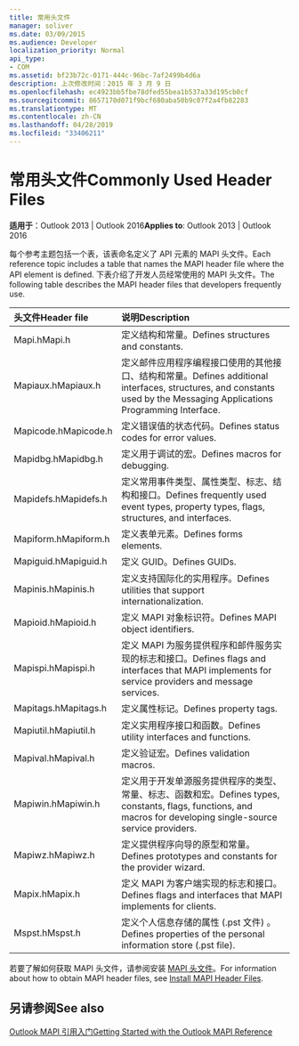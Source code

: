 ```yaml
---
title: 常用头文件
manager: soliver
ms.date: 03/09/2015
ms.audience: Developer
localization_priority: Normal
api_type:
- COM
ms.assetid: bf23b72c-0171-444c-96bc-7af2499b4d6a
description: 上次修改时间：2015 年 3 月 9 日
ms.openlocfilehash: ec4923bb5fbe78dfed55bea1b537a33d195cb0cf
ms.sourcegitcommit: 8657170d071f9bcf680aba50b9c07f2a4fb82283
ms.translationtype: MT
ms.contentlocale: zh-CN
ms.lasthandoff: 04/28/2019
ms.locfileid: "33406211"
---
```

# <a name="commonly-used-header-files"></a><span data-ttu-id="438be-103">常用头文件</span><span class="sxs-lookup"><span data-stu-id="438be-103">Commonly Used Header Files</span></span>

  
  
<span data-ttu-id="438be-104">**适用于**：Outlook 2013 | Outlook 2016</span><span class="sxs-lookup"><span data-stu-id="438be-104">**Applies to**: Outlook 2013 | Outlook 2016</span></span> 
  
<span data-ttu-id="438be-105">每个参考主题包括一个表，该表命名定义了 API 元素的 MAPI 头文件。</span><span class="sxs-lookup"><span data-stu-id="438be-105">Each reference topic includes a table that names the MAPI header file where the API element is defined.</span></span> <span data-ttu-id="438be-106">下表介绍了开发人员经常使用的 MAPI 头文件。</span><span class="sxs-lookup"><span data-stu-id="438be-106">The following table describes the MAPI header files that developers frequently use.</span></span>
  
|<span data-ttu-id="438be-107">**头文件**</span><span class="sxs-lookup"><span data-stu-id="438be-107">**Header file**</span></span>|<span data-ttu-id="438be-108">**说明**</span><span class="sxs-lookup"><span data-stu-id="438be-108">**Description**</span></span>|
|:-----|:-----|
|<span data-ttu-id="438be-109">Mapi.h</span><span class="sxs-lookup"><span data-stu-id="438be-109">Mapi.h</span></span>  <br/> |<span data-ttu-id="438be-110">定义结构和常量。</span><span class="sxs-lookup"><span data-stu-id="438be-110">Defines structures and constants.</span></span>  <br/> |
|<span data-ttu-id="438be-111">Mapiaux.h</span><span class="sxs-lookup"><span data-stu-id="438be-111">Mapiaux.h</span></span>  <br/> |<span data-ttu-id="438be-112">定义邮件应用程序编程接口使用的其他接口、结构和常量。</span><span class="sxs-lookup"><span data-stu-id="438be-112">Defines additional interfaces, structures, and constants used by the Messaging Applications Programming Interface.</span></span>  <br/> |
|<span data-ttu-id="438be-113">Mapicode.h</span><span class="sxs-lookup"><span data-stu-id="438be-113">Mapicode.h</span></span>  <br/> |<span data-ttu-id="438be-114">定义错误值的状态代码。</span><span class="sxs-lookup"><span data-stu-id="438be-114">Defines status codes for error values.</span></span>  <br/> |
|<span data-ttu-id="438be-115">Mapidbg.h</span><span class="sxs-lookup"><span data-stu-id="438be-115">Mapidbg.h</span></span>  <br/> |<span data-ttu-id="438be-116">定义用于调试的宏。</span><span class="sxs-lookup"><span data-stu-id="438be-116">Defines macros for debugging.</span></span>  <br/> |
|<span data-ttu-id="438be-117">Mapidefs.h</span><span class="sxs-lookup"><span data-stu-id="438be-117">Mapidefs.h</span></span>  <br/> |<span data-ttu-id="438be-118">定义常用事件类型、属性类型、标志、结构和接口。</span><span class="sxs-lookup"><span data-stu-id="438be-118">Defines frequently used event types, property types, flags, structures, and interfaces.</span></span>  <br/> |
|<span data-ttu-id="438be-119">Mapiform.h</span><span class="sxs-lookup"><span data-stu-id="438be-119">Mapiform.h</span></span>  <br/> |<span data-ttu-id="438be-120">定义表单元素。</span><span class="sxs-lookup"><span data-stu-id="438be-120">Defines forms elements.</span></span>  <br/> |
|<span data-ttu-id="438be-121">Mapiguid.h</span><span class="sxs-lookup"><span data-stu-id="438be-121">Mapiguid.h</span></span>  <br/> |<span data-ttu-id="438be-122">定义 GUID。</span><span class="sxs-lookup"><span data-stu-id="438be-122">Defines GUIDs.</span></span>  <br/> |
|<span data-ttu-id="438be-123">Mapinis.h</span><span class="sxs-lookup"><span data-stu-id="438be-123">Mapinis.h</span></span>  <br/> |<span data-ttu-id="438be-124">定义支持国际化的实用程序。</span><span class="sxs-lookup"><span data-stu-id="438be-124">Defines utilities that support internationalization.</span></span>  <br/> |
|<span data-ttu-id="438be-125">Mapioid.h</span><span class="sxs-lookup"><span data-stu-id="438be-125">Mapioid.h</span></span>  <br/> |<span data-ttu-id="438be-126">定义 MAPI 对象标识符。</span><span class="sxs-lookup"><span data-stu-id="438be-126">Defines MAPI object identifiers.</span></span>  <br/> |
|<span data-ttu-id="438be-127">Mapispi.h</span><span class="sxs-lookup"><span data-stu-id="438be-127">Mapispi.h</span></span>  <br/> |<span data-ttu-id="438be-128">定义 MAPI 为服务提供程序和邮件服务实现的标志和接口。</span><span class="sxs-lookup"><span data-stu-id="438be-128">Defines flags and interfaces that MAPI implements for service providers and message services.</span></span>  <br/> |
|<span data-ttu-id="438be-129">Mapitags.h</span><span class="sxs-lookup"><span data-stu-id="438be-129">Mapitags.h</span></span>  <br/> |<span data-ttu-id="438be-130">定义属性标记。</span><span class="sxs-lookup"><span data-stu-id="438be-130">Defines property tags.</span></span>  <br/> |
|<span data-ttu-id="438be-131">Mapiutil.h</span><span class="sxs-lookup"><span data-stu-id="438be-131">Mapiutil.h</span></span>  <br/> |<span data-ttu-id="438be-132">定义实用程序接口和函数。</span><span class="sxs-lookup"><span data-stu-id="438be-132">Defines utility interfaces and functions.</span></span>  <br/> |
|<span data-ttu-id="438be-133">Mapival.h</span><span class="sxs-lookup"><span data-stu-id="438be-133">Mapival.h</span></span>  <br/> |<span data-ttu-id="438be-134">定义验证宏。</span><span class="sxs-lookup"><span data-stu-id="438be-134">Defines validation macros.</span></span>  <br/> |
|<span data-ttu-id="438be-135">Mapiwin.h</span><span class="sxs-lookup"><span data-stu-id="438be-135">Mapiwin.h</span></span>  <br/> |<span data-ttu-id="438be-136">定义用于开发单源服务提供程序的类型、常量、标志、函数和宏。</span><span class="sxs-lookup"><span data-stu-id="438be-136">Defines types, constants, flags, functions, and macros for developing single-source service providers.</span></span>  <br/> |
|<span data-ttu-id="438be-137">Mapiwz.h</span><span class="sxs-lookup"><span data-stu-id="438be-137">Mapiwz.h</span></span>  <br/> |<span data-ttu-id="438be-138">定义提供程序向导的原型和常量。</span><span class="sxs-lookup"><span data-stu-id="438be-138">Defines prototypes and constants for the provider wizard.</span></span>  <br/> |
|<span data-ttu-id="438be-139">Mapix.h</span><span class="sxs-lookup"><span data-stu-id="438be-139">Mapix.h</span></span>  <br/> |<span data-ttu-id="438be-140">定义 MAPI 为客户端实现的标志和接口。</span><span class="sxs-lookup"><span data-stu-id="438be-140">Defines flags and interfaces that MAPI implements for clients.</span></span>  <br/> |
|<span data-ttu-id="438be-141">Mspst.h</span><span class="sxs-lookup"><span data-stu-id="438be-141">Mspst.h</span></span>  <br/> |<span data-ttu-id="438be-142">定义个人信息存储的属性 (.pst 文件) 。</span><span class="sxs-lookup"><span data-stu-id="438be-142">Defines properties of the personal information store (.pst file).</span></span>  <br/> |
   
<span data-ttu-id="438be-143">若要了解如何获取 MAPI 头文件，请参阅安装 [MAPI 头文件](how-to-install-mapi-header-files.md)。</span><span class="sxs-lookup"><span data-stu-id="438be-143">For information about how to obtain MAPI header files, see [Install MAPI Header Files](how-to-install-mapi-header-files.md).</span></span>
  
## <a name="see-also"></a><span data-ttu-id="438be-144">另请参阅</span><span class="sxs-lookup"><span data-stu-id="438be-144">See also</span></span>



[<span data-ttu-id="438be-145">Outlook MAPI 引用入门</span><span class="sxs-lookup"><span data-stu-id="438be-145">Getting Started with the Outlook MAPI Reference</span></span>](getting-started-with-the-outlook-mapi-reference.md)

